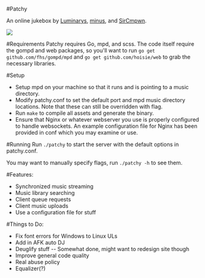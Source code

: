 #Patchy

An online jukebox by [Luminarys](https://github.com/Luminarys), [minus](https://github.com/minus7), and [SirCmpwn](https://github.com/SirCmpwn).

![](https://fuwa.se/pip1tc.png)

#Requirements
Patchy requires Go, mpd, and scss. The code itself require the gompd and web packages, so you'll want to run `go get github.com/fhs/gompd/mpd` and `go get github.com/hoisie/web` to grab the necessary libraries.

#Setup
* Setup mpd on your machine so that it runs and is pointing to a music directory.
* Modify patchy.conf to set the default port and mpd music directory locations. Note that these can still be overridden with flag.
* Run `make` to compile all assets and generate the binary.
* Ensure that Nginx or whatever webserver you use is properly configured to handle websockets. An example configuration file for Nginx has been provided in conf which you may examine or use.

#Running
Run `./patchy` to start the server with the default options in patchy.conf. 

You may want to manually specify flags, run `./patchy -h` to see them.

#Features:
* Synchronized music streaming
* Music library searching
* Client queue requests
* Client music uploads
* Use a configuration file for stuff

#Things to Do:
* Fix font errors for Windows to Linux ULs
* Add in AFK auto DJ
* Deuglify stuff -- Somewhat done, might want to redesign site though
* Improve general code quality
* Real abuse policy
* Equalizer(?)
